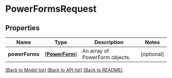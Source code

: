 # PowerFormsRequest

## Properties
Name | Type | Description | Notes
------------ | ------------- | ------------- | -------------
**powerForms** | [[**PowerForm**](PowerForm.md)] | An array of PowerForm objects. | [optional] 

[[Back to Model list]](../README.md#documentation-for-models) [[Back to API list]](../README.md#documentation-for-api-endpoints) [[Back to README]](../README.md)


